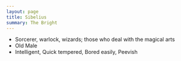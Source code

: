 ```yaml
---
layout: page
title: Sibelius
summary: The Bright
---
```


- Sorcerer, warlock, wizards; those who deal with the magical arts
- Old Male
- Intelligent, Quick tempered, Bored easily, Peevish

